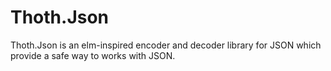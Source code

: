 # Thoth.Json

Thoth.Json is an elm-inspired encoder and decoder library for JSON which provide a safe way to works with JSON.

